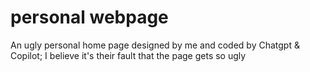 # personal webpage
An ugly personal home page designed by me and coded by Chatgpt & Copilot; I believe it's their fault that the page gets so ugly
